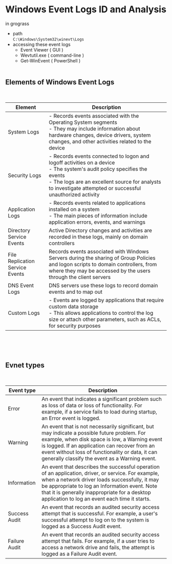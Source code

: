 # Windows Event Logs ID and Analysis
in grograss

+ path <br>
``C:\Windows\System32\winevt\Logs``
+ accessing these event logs
  - Event Viewer ( GUI )
  - Wevtutil.exe ( command-line )
  - Get-WinEvent ( PowerShell )
<br> <br> 
## Elements of Windows Event Logs
<br>

| Element | Description |
| ------------- | ------------- |
| System Logs |  - Records events associated with the Operating System segments <br> - They may include information about hardware changes, device drivers, system changes, and other activities related to the device |
| Security Logs | - Records events connected to logon and logoff activities on a device <br> - The system's audit policy specifies the events <br> - The logs are an excellent source for analysts to investigate attempted or successful unauthorized activity |
| Application Logs | - Records events related to applications installed on a system <br> - The main pieces of information include application errors, events, and warnings |
| Directory Service Events | Active Directory changes and activities are recorded in these logs, mainly on domain controllers |
| File Replication Service Events | Records events associated with Windows Servers during the sharing of Group Policies and logon scripts to domain controllers, from where they may be accessed by the users through the client servers |
| DNS Event Logs | DNS servers use these logs to record domain events and to map out |
| Custom Logs | - Events are logged by applications that require custom data storage <br> - This allows applications to control the log size or attach other parameters, such as ACLs, for security purposes |

<br> <br> <br>
## Evnet types

<br>

| Event type | Description|
| ------------- | ------------- |
| Error | An event that indicates a significant problem such as loss of data or loss of functionality. For example, if a service fails to load during startup, an Error event is logged. |
| Warning | An event that is not necessarily significant, but may indicate a possible future problem. For example, when disk space is low, a Warning event is logged. If an application can recover from an event without loss of functionality or data, it can generally classify the event as a Warning event. |
| Information | An event that describes the successful operation of an application, driver, or service. For example, when a network driver loads successfully, it may be appropriate to log an Information event. Note that it is generally inappropriate for a desktop application to log an event each time it starts. |
| Success Audit	 | An event that records an audited security access attempt that is successful. For example, a user's successful attempt to log on to the system is logged as a Success Audit event. |
| Failure Audit	 | An event that records an audited security access attempt that fails. For example, if a user tries to access a network drive and fails, the attempt is logged as a Failure Audit event. |
